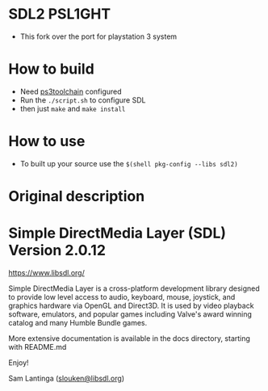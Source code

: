 # SDL2 PSL1GHT
* This fork over the port for playstation 3 system

# How to build
* Need [ps3toolchain](https://github.com/ps3dev/PS3Toolchain) configured
* Run the ```./script.sh``` to configure SDL
* then just ```make``` and ```make install```

# How to use
* To built up your source use the ```$(shell pkg-config --libs sdl2)```

# Original description
# Simple DirectMedia Layer (SDL) Version 2.0.12

https://www.libsdl.org/

Simple DirectMedia Layer is a cross-platform development library designed
to provide low level access to audio, keyboard, mouse, joystick, and graphics
hardware via OpenGL and Direct3D. It is used by video playback software,
emulators, and popular games including Valve's award winning catalog
and many Humble Bundle games.

More extensive documentation is available in the docs directory, starting
with README.md

Enjoy!

Sam Lantinga (slouken@libsdl.org)

